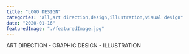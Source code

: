 ```yaml
---
title: "LOGO DESIGN"
categories: "all,art direction,design,illustration,visual design"
date: "2020-01-16"
featuredImage: "./featuredImage.jpg"
---
```


ART DIRECTION - GRAPHIC DESIGN - ILLUSTRATION
